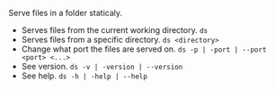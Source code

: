 Serve files in a folder staticaly. 

- Serves files from the current working directory. `ds`
- Serves files from a specific directory. `ds <directory>`
- Change what port the files are served on. `ds -p | -port | --port <port> <...>`
- See version. `ds -v | -version | --version`
- See help. `ds -h | -help | --help`
